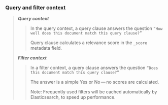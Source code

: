 ### Query and filter context

> 
> ***Query context***
> 
>> 
>> In the query context, a query clause answers the question `“How well does this document match this query clause?”` 
>> 
>> Query clause calculates a relevance score in the `_score` metadata field.
>> 
> 
> ***Filter context***
> 
>> 
>> In a filter context, a query clause answers the question `“Does this document match this query clause?”` 
>> 
>> The answer is a simple Yes or No — no scores are calculated. 
>>
>> Note: Frequently used filters will be cached automatically by Elasticsearch, to speed up performance.
>> 


